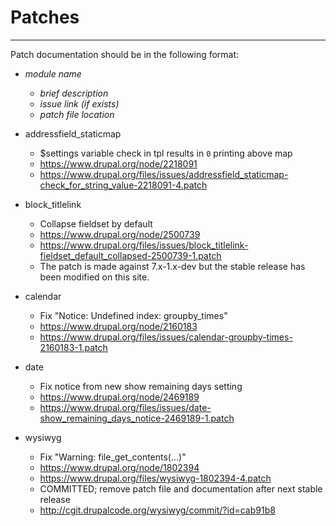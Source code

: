 # Patches
---------

Patch documentation should be in the following format:

* _module name_
  * _brief description_
  * _issue link (if exists)_
  * _patch file location_

* addressfield_staticmap
  * $settings variable check in tpl results in `0` printing above map
  * https://www.drupal.org/node/2218091
  * https://www.drupal.org/files/issues/addressfield_staticmap-check_for_string_value-2218091-4.patch

* block_titlelink
  * Collapse fieldset by default
  * https://www.drupal.org/node/2500739
  * https://www.drupal.org/files/issues/block_titlelink-fieldset_default_collapsed-2500739-1.patch
  * The patch is made against 7.x-1.x-dev but the stable release has been
    modified on this site.

* calendar
  * Fix "Notice: Undefined index: groupby_times"
  * https://www.drupal.org/node/2160183
  * https://www.drupal.org/files/issues/calendar-groupby-times-2160183-1.patch

* date
  * Fix notice from new show remaining days setting
  * https://www.drupal.org/node/2469189
  * https://www.drupal.org/files/issues/date-show_remaining_days_notice-2469189-1.patch

* wysiwyg
  * Fix "Warning: file_get_contents(…)"
  * https://www.drupal.org/node/1802394
  * https://www.drupal.org/files/wysiwyg-1802394-4.patch
  * COMMITTED; remove patch file and documentation after next stable release
  * http://cgit.drupalcode.org/wysiwyg/commit/?id=cab91b8
